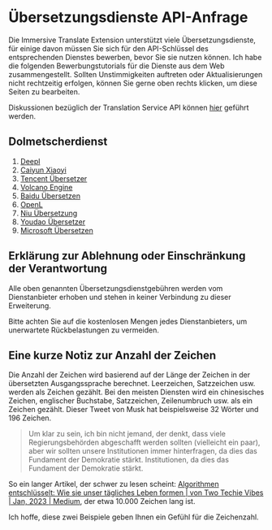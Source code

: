 # Übersetzungsdienste API-Anfrage

Die Immersive Translate Extension unterstützt viele Übersetzungsdienste, für einige davon müssen Sie sich für den API-Schlüssel des entsprechenden Dienstes bewerben, bevor Sie sie nutzen können. Ich habe die folgenden Bewerbungstutorials für die Dienste aus dem Web zusammengestellt. Sollten Unstimmigkeiten auftreten oder Aktualisierungen nicht rechtzeitig erfolgen, können Sie gerne oben rechts klicken, um diese Seiten zu bearbeiten.

Diskussionen bezüglich der Translation Service API können [hier](https://github.com/immersive-translate/immersive-translate/issues/137) geführt werden.

## Dolmetscherdienst

1. [Deepl](./services/deepL.md)
2. [Caiyun Xiaoyi](./services/caiyun.md)
3. [Tencent Übersetzer](./services/tencent.md)
4. [Volcano Engine](./services/volcano.md)
5. [Baidu Übersetzen](./services/baidu.md)
6. [OpenL](./services/openL.md)
7. [Niu Übersetzung](./services/niu.md)
8. [Youdao Übersetzer](./services/youdao.md)
9. [Microsoft Übersetzen](./services/azure.md)

## Erklärung zur Ablehnung oder Einschränkung der Verantwortung

Alle oben genannten Übersetzungsdienstgebühren werden vom Dienstanbieter erhoben und stehen in keiner Verbindung zu dieser Erweiterung.

Bitte achten Sie auf die kostenlosen Mengen jedes Dienstanbieters, um unerwartete Rückbelastungen zu vermeiden.

## Eine kurze Notiz zur Anzahl der Zeichen

Die Anzahl der Zeichen wird basierend auf der Länge der Zeichen in der übersetzten Ausgangssprache berechnet. Leerzeichen, Satzzeichen usw. werden als Zeichen gezählt. Bei den meisten Diensten wird ein chinesisches Zeichen, englischer Buchstabe, Satzzeichen, Zeilenumbruch usw. als ein Zeichen gezählt. Dieser Tweet von Musk hat beispielsweise 32 Wörter und 196 Zeichen.

> Um klar zu sein, ich bin nicht jemand, der denkt, dass viele Regierungsbehörden abgeschafft werden sollten (vielleicht ein paar), aber wir sollten unsere Institutionen immer hinterfragen, da dies das Fundament der Demokratie stärkt. Institutionen, da dies das Fundament der Demokratie stärkt.

So ein langer Artikel, der schwer zu lesen scheint: [Algorithmen entschlüsselt: Wie sie unser tägliches Leben formen | von Two Techie Vibes | Jan, 2023 | Medium](https://twotechievibes.medium.com/algorithms-unlocked-how-they're-shaping-our-everyday-lives-6261fa1dbad), der etwa 10.000 Zeichen lang ist.

Ich hoffe, diese zwei Beispiele geben Ihnen ein Gefühl für die Zeichenzahl.

